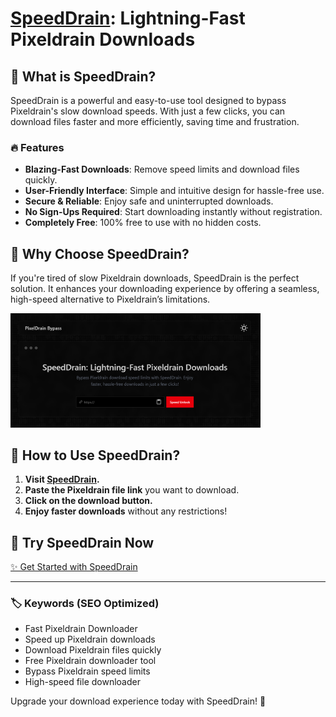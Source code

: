 # <h1>[SpeedDrain](https://speeddrain.vercel.app/): Lightning-Fast Pixeldrain Downloads</h1>

## 🚀 What is SpeedDrain?

SpeedDrain is a powerful and easy-to-use tool designed to bypass Pixeldrain's slow download speeds. With just a few clicks, you can download files faster and more efficiently, saving time and frustration.

### 🔥 Features
- **Blazing-Fast Downloads**: Remove speed limits and download files quickly.
- **User-Friendly Interface**: Simple and intuitive design for hassle-free use.
- **Secure & Reliable**: Enjoy safe and uninterrupted downloads.
- **No Sign-Ups Required**: Start downloading instantly without registration.
- **Completely Free**: 100% free to use with no hidden costs.

## 🌟 Why Choose SpeedDrain?

If you're tired of slow Pixeldrain downloads, SpeedDrain is the perfect solution. It enhances your downloading experience by offering a seamless, high-speed alternative to Pixeldrain’s limitations.

[<img width="400" src="./public/readme.png" alt="SpeedDrain - Fast Pixeldrain Downloader">](https://speeddrain.vercel.app/)

## 📌 How to Use SpeedDrain?
1. **Visit [SpeedDrain](https://speeddrain.vercel.app/).**
2. **Paste the Pixeldrain file link** you want to download.
3. **Click on the download button.**
4. **Enjoy faster downloads** without any restrictions!

## 🔗 Try SpeedDrain Now

[✨ Get Started with SpeedDrain](https://speeddrain.vercel.app/)

---

### 🏷 Keywords (SEO Optimized)
- Fast Pixeldrain Downloader
- Speed up Pixeldrain downloads
- Download Pixeldrain files quickly
- Free Pixeldrain downloader tool
- Bypass Pixeldrain speed limits
- High-speed file downloader

Upgrade your download experience today with SpeedDrain! 🚀

